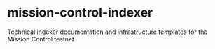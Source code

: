# mission-control-indexer
Technical indexer documentation and infrastructure templates for the Mission Control testnet
